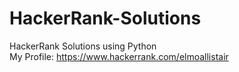 # HackerRank-Solutions
HackerRank Solutions using Python<br>
My Profile: https://www.hackerrank.com/elmoallistair
